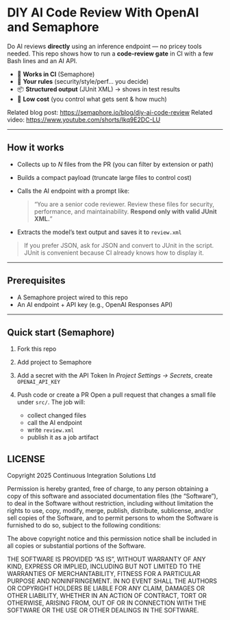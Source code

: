 # DIY AI Code Review With OpenAI and Semaphore

Do AI reviews **directly** using an inference endpoint — no pricey tools needed.
This repo shows how to run a **code-review gate** in CI with a few Bash lines and an AI API.

* 🧩 **Works in CI** (Semaphore)
* 🧠 **Your rules** (security/style/perf… you decide)
* 📦 **Structured output** (JUnit XML) → shows in test results
* 💸 **Low cost** (you control what gets sent & how much)

Related blog post: <https://semaphore.io/blog/diy-ai-code-review>
Related video: <https://www.youtube.com/shorts/Ikq9E2DC-LU>

---

## How it works

* Collects up to *N* files from the PR (you can filter by extension or path)
* Builds a compact payload (truncate large files to control cost)
* Calls the AI endpoint with a prompt like:

  > “You are a senior code reviewer. Review these files for security, performance, and maintainability. **Respond only with valid JUnit XML.**”
* Extracts the model’s text output and saves it to `review.xml`

> If you prefer JSON, ask for JSON and convert to JUnit in the script. JUnit is convenient because CI already knows how to display it.

---

## Prerequisites

* A Semaphore project wired to this repo
* An AI endpoint + API key (e.g., OpenAI Responses API)

---

## Quick start (Semaphore)

1. Fork this repo
2. Add project to Semaphore
3. Add a secret with the API Token
   In *Project Settings → Secrets*, create `OPENAI_API_KEY`
4. Push code or create a PR
   Open a pull request that changes a small file under `src/`.
   The job will:

   * collect changed files
   * call the AI endpoint
   * write `review.xml`
   * publish it as a job artifact

## LICENSE

Copyright 2025 Continuous Integration Solutions Ltd

Permission is hereby granted, free of charge, to any person obtaining a copy of this software and associated documentation files (the “Software”), to deal in the Software without restriction, including without limitation the rights to use, copy, modify, merge, publish, distribute, sublicense, and/or sell copies of the Software, and to permit persons to whom the Software is furnished to do so, subject to the following conditions:

The above copyright notice and this permission notice shall be included in all copies or substantial portions of the Software.

THE SOFTWARE IS PROVIDED “AS IS”, WITHOUT WARRANTY OF ANY KIND, EXPRESS OR IMPLIED, INCLUDING BUT NOT LIMITED TO THE WARRANTIES OF MERCHANTABILITY, FITNESS FOR A PARTICULAR PURPOSE AND NONINFRINGEMENT. IN NO EVENT SHALL THE AUTHORS OR COPYRIGHT HOLDERS BE LIABLE FOR ANY CLAIM, DAMAGES OR OTHER LIABILITY, WHETHER IN AN ACTION OF CONTRACT, TORT OR OTHERWISE, ARISING FROM, OUT OF OR IN CONNECTION WITH THE SOFTWARE OR THE USE OR OTHER DEALINGS IN THE SOFTWARE.
